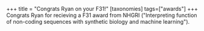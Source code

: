 +++
title = "Congrats Ryan on your F31!"
[taxonomies]
tags=["awards"]
+++
Congrats Ryan for recieving a F31 award from NHGRI ("Interpreting function of non-coding sequences with synthetic biology and machine learning").